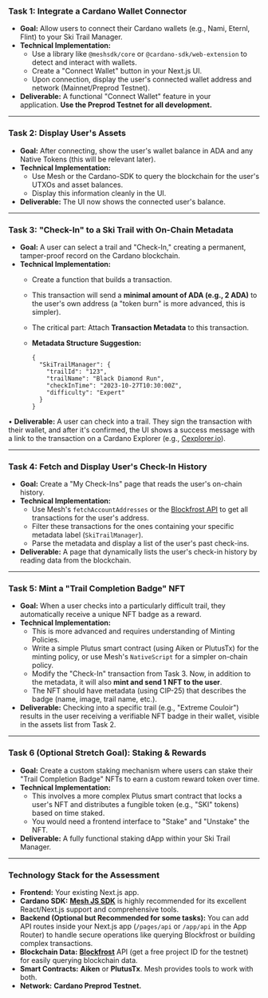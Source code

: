 ### **Task 1: Integrate a Cardano Wallet Connector**

- **Goal:** Allow users to connect their Cardano wallets (e.g., Nami, Eternl, Flint) to your Ski Trail Manager.
- **Technical Implementation:**
    - Use a library like `@meshsdk/core` or `@cardano-sdk/web-extension` to detect and interact with wallets.
    - Create a "Connect Wallet" button in your Next.js UI.
    - Upon connection, display the user's connected wallet address and network (Mainnet/Preprod Testnet).
- **Deliverable:** A functional "Connect Wallet" feature in your application. **Use the Preprod Testnet for all development.**

---

### **Task 2: Display User's Assets**

- **Goal:** After connecting, show the user's wallet balance in ADA and any Native Tokens (this will be relevant later).
- **Technical Implementation:**
    - Use Mesh or the Cardano-SDK to query the blockchain for the user's UTXOs and asset balances.
    - Display this information cleanly in the UI.
- **Deliverable:** The UI now shows the connected user's balance.

---

### **Task 3: "Check-In" to a Ski Trail with On-Chain Metadata**

- **Goal:** A user can select a trail and "Check-In," creating a permanent, tamper-proof record on the Cardano blockchain.
- **Technical Implementation:**
    - Create a function that builds a transaction.
    - This transaction will send a **minimal amount of ADA (e.g., 2 ADA)** to the user's own address (a "token burn" is more advanced, this is simpler).
    - The critical part: Attach **Transaction Metadata** to this transaction.
    - **Metadata Structure Suggestion:**
        
        ```
        {
          "SkiTrailManager": {
            "trailId": "123",
            "trailName": "Black Diamond Run",
            "checkInTime": "2023-10-27T10:30:00Z",
            "difficulty": "Expert"
          }
        }
        ```
        

• **Deliverable:** A user can check into a trail. They sign the transaction with their wallet, and after it's confirmed, the UI shows a success message with a link to the transaction on a Cardano Explorer (e.g., [Cexplorer.io](https://cexplorer.io/)).

---

### **Task 4: Fetch and Display User's Check-In History**

- **Goal:** Create a "My Check-Ins" page that reads the user's on-chain history.
- **Technical Implementation:**
    - Use Mesh's `fetchAccountAddresses` or the [Blockfrost API](https://blockfrost.io/) to get all transactions for the user's address.
    - Filter these transactions for the ones containing your specific metadata label (`SkiTrailManager`).
    - Parse the metadata and display a list of the user's past check-ins.
- **Deliverable:** A page that dynamically lists the user's check-in history by reading data from the blockchain.

---

### **Task 5: Mint a "Trail Completion Badge" NFT**

- **Goal:** When a user checks into a particularly difficult trail, they automatically receive a unique NFT badge as a reward.
- **Technical Implementation:**
    - This is more advanced and requires understanding of Minting Policies.
    - Write a simple Plutus smart contract (using Aiken or PlutusTx) for the minting policy, or use Mesh's `NativeScript` for a simpler on-chain policy.
    - Modify the "Check-In" transaction from Task 3. Now, in addition to the metadata, it will also **mint and send 1 NFT to the user**.
    - The NFT should have metadata (using CIP-25) that describes the badge (name, image, trail name, etc.).
- **Deliverable:** Checking into a specific trail (e.g., "Extreme Couloir") results in the user receiving a verifiable NFT badge in their wallet, visible in the assets list from Task 2.

---

### **Task 6 (Optional Stretch Goal): Staking & Rewards**

- **Goal:** Create a custom staking mechanism where users can stake their "Trail Completion Badge" NFTs to earn a custom reward token over time.
- **Technical Implementation:**
    - This involves a more complex Plutus smart contract that locks a user's NFT and distributes a fungible token (e.g., "SKI" tokens) based on time staked.
    - You would need a frontend interface to "Stake" and "Unstake" the NFT.
- **Deliverable:** A fully functional staking dApp within your Ski Trail Manager.

---

### **Technology Stack for the Assessment**

- **Frontend:** Your existing Next.js app.
- **Cardano SDK:** [**Mesh JS SDK**](https://meshjs.dev/) is highly recommended for its excellent React/Next.js support and comprehensive tools.
- **Backend (Optional but Recommended for some tasks):** You can add API routes inside your Next.js app (`/pages/api` or `/app/api` in the App Router) to handle secure operations like querying Blockfrost or building complex transactions.
- **Blockchain Data:** [**Blockfrost**](https://blockfrost.io/) API (get a free project ID for the testnet) for easily querying blockchain data.
- **Smart Contracts:** **Aiken** or **PlutusTx**. Mesh provides tools to work with both.
- **Network:** **Cardano Preprod Testnet.**
